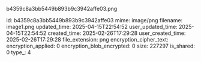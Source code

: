b4359c8a3bb5449b893b9c3942affe03.png

id: b4359c8a3bb5449b893b9c3942affe03
mime: image/png
filename: image1.png
updated_time: 2025-04-15T22:54:52
user_updated_time: 2025-04-15T22:54:52
created_time: 2025-02-26T17:29:28
user_created_time: 2025-02-26T17:29:28
file_extension: png
encryption_cipher_text: 
encryption_applied: 0
encryption_blob_encrypted: 0
size: 227297
is_shared: 0
type_: 4